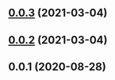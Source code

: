 <a name="0.0.3"></a>
## [0.0.3](https://github.com/achingbrain/wherearewe/compare/v0.0.2...v0.0.3) (2021-03-04)



<a name="0.0.2"></a>
## [0.0.2](https://github.com/achingbrain/wherearewe/compare/v0.0.1...v0.0.2) (2021-03-04)



<a name="0.0.1"></a>
## 0.0.1 (2020-08-28)




